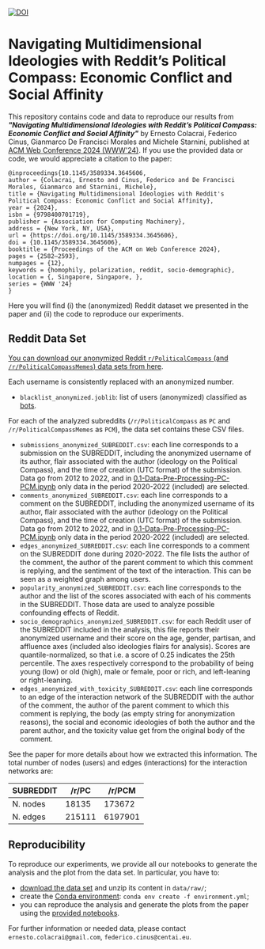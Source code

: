 [![DOI](https://sandbox.zenodo.org/badge/758604966.svg)](https://sandbox.zenodo.org/doi/10.5072/zenodo.29436)

# Navigating Multidimensional Ideologies with Reddit’s Political Compass: Economic Conflict and Social Affinity

This repository contains code and data to reproduce our results from ***"Navigating Multidimensional Ideologies with Reddit’s Political Compass: Economic Conflict and Social Affinity"*** by Ernesto Colacrai, Federico Cinus, Gianmarco De Francisci Morales and Michele Starnini, published at [ACM Web Conference 2024 (WWW'24)]([https://www2023.thewebconf.org](https://www2024.thewebconf.org/)). If you use the provided data or code, we would appreciate a citation to the paper:

```
@inproceedings{10.1145/3589334.3645606,
author = {Colacrai, Ernesto and Cinus, Federico and De Francisci Morales, Gianmarco and Starnini, Michele},
title = {Navigating Multidimensional Ideologies with Reddit's Political Compass: Economic Conflict and Social Affinity},
year = {2024},
isbn = {9798400701719},
publisher = {Association for Computing Machinery},
address = {New York, NY, USA},
url = {https://doi.org/10.1145/3589334.3645606},
doi = {10.1145/3589334.3645606},
booktitle = {Proceedings of the ACM on Web Conference 2024},
pages = {2582–2593},
numpages = {12},
keywords = {homophily, polarization, reddit, socio-demographic},
location = {, Singapore, Singapore, },
series = {WWW '24}
}
```

Here you will find (i) the (anonymized) Reddit dataset we presented in the paper and (ii) the code to reproduce our experiments.

## Reddit Data Set

[You can download our anonymized Reddit `r/PoliticalCompass` (and `/r/PoliticalCompassMemes`) data sets from here](https://github.com/arnestc/political-compass/releases/download/Latest/data.zip).

Each username is consistently replaced with an anonymized number.

- `blacklist_anonymized.joblib`: list of users (anonymized) classified as [bots](https://doi.org/10.1007/978-3-031-19097-1_1).

For each of the analyzed subreddits (`/r/PoliticalCompass` as `PC` and `/r/PoliticalCompassMemes` as `PCM`), the data set contains these CSV files.

- `submissions_anonymized_SUBREDDIT.csv`: each line corresponds to a submission on the SUBREDDIT, including the anonymized username of its author, flair associated with the author (ideology on the Political Compass), and the time of creation (UTC format) of the submission. Data go from 2012 to 2022, and in [0.1-Data-Pre-Processing-PC-PCM.ipynb](notebooks/0.1-Data-Pre-Processing-PC-PCM.ipynb) only data in the period 2020-2022 (included) are selected.
- `comments_anonymized_SUBREDDIT.csv`: each line corresponds to a comment on the SUBREDDIT, including the anonymized username of its author, flair associated with the author (ideology on the Political Compass), and the time of creation (UTC format) of the submission.  Data go from 2012 to 2022, and in [0.1-Data-Pre-Processing-PC-PCM.ipynb](notebooks/0.1-Data-Pre-Processing-PC-PCM.ipynb) only data in the period 2020-2022 (included) are selected.
- `edges_anonymized_SUBREDDIT.csv`: each line corresponds to a comment on the SUBREDDIT done during 2020-2022. The file lists the author of the comment, the author of the parent comment to which this comment is replying, and the sentiment of the text of the interaction. This can be seen as a weighted graph among users.
- `popularity_anonymized_SUBREDDIT.csv`: each line corresponds to the author and the list of the scores associated with each of his comments in the SUBREDDIT. Those data are used to analyze possible confounding effects of Reddit.
- `socio_demographics_anonymized_SUBREDDIT.csv`: for each Reddit user of the SUBREDDIT included in the analysis, this file reports their anonymized username and their score on the age, gender, partisan, and affluence axes (included also ideologies flairs for analysis). Scores are quantile-normalized, so that i.e. a score of 0.25 indicates the 25th percentile. The axes respectively correspond to the probability of being young (low) or old (high), male or female, poor or rich, and left-leaning or right-leaning.
- `edges_anonymized_with_toxicity_SUBREDDIT.csv`: each line corresponds to an edge of the interaction network of the SUBREDDIT with the author of the comment, the author of the parent comment to which this comment is replying, the body (as empty string for anonymization reasons), the social and economic ideologies of both the author and the parent author, and the toxicity value get from the original body of the comment.

See the paper for more details about how we extracted this information.
The total number of nodes (users) and edges (interactions) for the interaction networks are:

| SUBREDDIT     | /r/PC   | /r/PCM  |
|---------------|---------|---------|
| N. nodes      | 18135   | 173672  |
| N. edges      | 215111  | 6197901 |

## Reproducibility

To reproduce our experiments, we provide all our notebooks to generate the analysis and the plot from the data set. In particular, you have to:

- [download the data set](https://github.com/arnestc/political-compass/releases/download/Latest/data.zip) and unzip its content in `data/raw/`;
- create the [Conda environment](https://github.com/arnestc/political-compass/blob/main/environment.yml): `conda env create -f environment.yml`;
- you can reproduce the analysis and generate the plots from the paper using the [provided notebooks](notebooks).

For further information or needed data, please contact `ernesto.colacrai@gmail.com`, `federico.cinus@centai.eu`.
